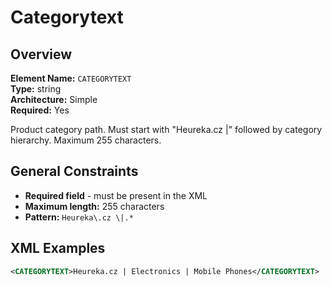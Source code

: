 # Categorytext

## Overview

**Element Name:** `CATEGORYTEXT`<br>
**Type:** string<br>
**Architecture:** Simple<br>
**Required:** Yes<br>

Product category path. Must start with "Heureka.cz |" followed by category hierarchy.
Maximum 255 characters.


## General Constraints

- **Required field** - must be present in the XML
- **Maximum length:** 255 characters
- **Pattern:** `Heureka\.cz \|.*`

## XML Examples

```xml
<CATEGORYTEXT>Heureka.cz | Electronics | Mobile Phones</CATEGORYTEXT>
```




